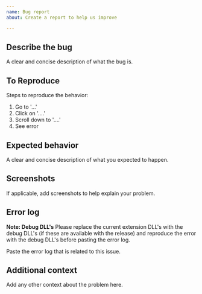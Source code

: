 ```yaml
---
name: Bug report
about: Create a report to help us improve

---
```


## Describe the bug
A clear and concise description of what the bug is.

## To Reproduce
Steps to reproduce the behavior:
1. Go to '...'
2. Click on '....'
3. Scroll down to '....'
4. See error

## Expected behavior
A clear and concise description of what you expected to happen.

## Screenshots
If applicable, add screenshots to help explain your problem.

## Error log
**Note: Debug DLL's**
Please replace the current extension DLL's with the debug DLL's (if these are available with the release) and reproduce the error with the debug DLL's before pasting the error log.

Paste the error log that is related to this issue.

## Additional context
Add any other context about the problem here.
